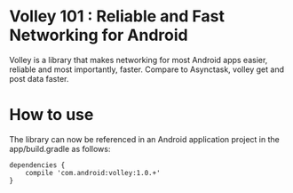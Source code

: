 # Volley 101 : Reliable and Fast Networking for Android

Volley is a library that makes networking for most Android apps easier, reliable and  most importantly, faster. Compare to Asynctask, volley get and post data faster.


# How to use

The library can now be referenced in an Android application project in the app/build.gradle as follows:

```
dependencies {
    compile 'com.android:volley:1.0.+'
}
```








